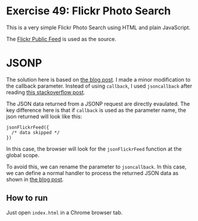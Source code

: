 # Exercise 49: Flickr Photo Search

This is a very simple Flickr Photo Search using HTML and plain JavaScript. 

The [Flickr Public Feed](https://www.flickr.com/services/feeds/docs/photos_public/) is used as the source. 

# JSONP
The solution here is based on [the blog post](http://www.nekman.se/cors-jsonp-promises/). I made a minor modification to the callback parameter. Instead of using `callback`, I used `jsoncallback` after reading [this stackoverflow post](http://stackoverflow.com/questions/16362205/jsonflickrfeed-not-defined-when-query-flickr-api).

The JSON data returned from a JSONP request are directly evaulated. The key difference here is that if `callback` is used as the parameter name, the json returned will look like this:
```
jsonFlickrFeed({
  /* data skipped */
})
```
In this case, the browser will look for the `jsonFlickrFeed` function at the global scope.

To avoid this, we can rename the parameter to `jsoncallback`. In this case, we can define a normal handler to process the returned JSON data as shown in [the blog post](http://www.nekman.se/cors-jsonp-promises/).

## How to run
Just open `index.html` in a Chrome browser tab.